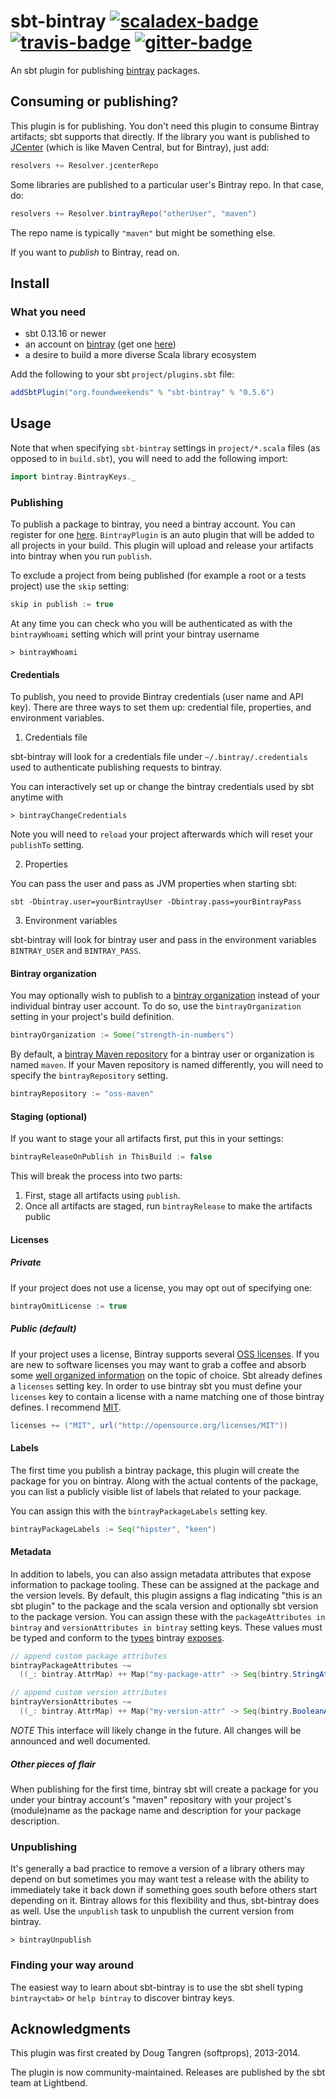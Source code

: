 # sbt-bintray [![scaladex-badge][]][scaladex] [![travis-badge][]][travis] [![gitter-badge][]][gitter]

[scaladex]:       https://index.scala-lang.org/sbt/sbt-bintray
[scaladex-badge]: https://index.scala-lang.org/sbt/sbt-bintray/latest.svg
[travis]:         https://travis-ci.org/sbt/sbt-bintray
[travis-badge]:   https://travis-ci.org/sbt/sbt-bintray.svg?branch=master
[gitter]:         https://gitter.im/sbt/sbt-bintray
[gitter-badge]:   https://badges.gitter.im/sbt/sbt-bintray.svg

An sbt plugin for publishing [bintray](https://bintray.com) packages.

## Consuming or publishing?

This plugin is for publishing.  You don't need this plugin to consume
Bintray artifacts; sbt supports that directly.  If the library you want
is published to [JCenter](https://bintray.com/bintray/jcenter) (which is
like Maven Central, but for Bintray), just add:

```scala
resolvers += Resolver.jcenterRepo
```

Some libraries are published to a particular user's Bintray repo.
In that case, do:

```scala
resolvers += Resolver.bintrayRepo("otherUser", "maven")
```

The repo name is typically `"maven"` but might be something else.

If you want to _publish_ to Bintray, read on.

## Install

### What you need

- sbt 0.13.16 or newer
- an account on [bintray](https://bintray.com) (get one [here](https://bintray.com/signup/index))
- a desire to build a more diverse Scala library ecosystem

Add the following to your sbt `project/plugins.sbt` file:

```scala
addSbtPlugin("org.foundweekends" % "sbt-bintray" % "0.5.6")
```

## Usage

Note that when specifying `sbt-bintray` settings in `project/*.scala` files (as opposed to in `build.sbt`), you will need to add the following import:

```scala
import bintray.BintrayKeys._
```

### Publishing

To publish a package to bintray, you need a bintray account. You can register for one [here](https://bintray.com/signup/index). 
`BintrayPlugin` is an auto plugin that will be added to all projects in your build.
This plugin will upload and release your artifacts into bintray when you run `publish`.

To exclude a project from being published (for example a root or a tests project) use the `skip` setting:

```scala
skip in publish := true
```

At any time you can check who you will be authenticated as with the `bintrayWhoami` setting which will print your bintray username

    > bintrayWhoami

#### Credentials

To publish, you need to provide Bintray credentials (user name and API key). There are three ways to set them up: credential file, properties, and environment variables.

1. Credentials file

sbt-bintray will look for a credentials file under `~/.bintray/.credentials` used to authenticate publishing requests to bintray.

You can interactively set up or change the bintray credentials used by sbt anytime with

    > bintrayChangeCredentials

Note you will need to `reload` your project afterwards which will reset your `publishTo` setting.

2.  Properties

You can pass the user and pass as JVM properties when starting sbt:

    sbt -Dbintray.user=yourBintrayUser -Dbintray.pass=yourBintrayPass
    
3. Environment variables

sbt-bintray will look for bintray user and pass in the environment variables `BINTRAY_USER` and  `BINTRAY_PASS`.

#### Bintray organization

You may optionally wish to publish to a [bintray organization](https://bintray.com/docs/usermanual/interacting/interacting_bintrayorganizations.html)
instead of your individual bintray user account. To do so, use the `bintrayOrganization` setting in your project's build definition.

```scala
bintrayOrganization := Some("strength-in-numbers")
```

By default, a [bintray Maven repository](https://bintray.com/docs/usermanual/uploads/uploads_yourrepositories.html) for a bintray user or
organization is named `maven`.  If your Maven repository is named differently, you will need to specify the `bintrayRepository` setting.

```scala
bintrayRepository := "oss-maven"
```

#### Staging (optional)

If you want to stage your all artifacts first, put this in your settings:

```scala
bintrayReleaseOnPublish in ThisBuild := false
```

This will break the process into two parts:

1. First, stage all artifacts using `publish`.
2. Once all artifacts are staged, run `bintrayRelease` to make the artifacts public

#### Licenses

##### Private

If your project does not use a license, you may opt out of specifying one:

```scala
bintrayOmitLicense := true
```

##### Public (default)

If your project uses a license, Bintray supports several [OSS licenses](https://bintray.com/docs/api/#_get_oss_licenses). If you are new to software licenses you may
want to grab a coffee and absorb some [well organized information](http://choosealicense.com/) on the topic of choice.
Sbt already defines a `licenses` setting key. In order to use bintray sbt you must define your `licenses` key to contain a license with a name matching
one of those bintray defines. I recommend [MIT](http://choosealicense.com/licenses/mit/).

```scala
licenses += ("MIT", url("http://opensource.org/licenses/MIT"))
```

#### Labels

The first time you publish a bintray package, this plugin will create the package for you on bintray. Along with the actual contents
of the package, you can list a publicly visible list of labels that related to your package.

You can assign this with the `bintrayPackageLabels` setting key.

```scala
bintrayPackageLabels := Seq("hipster", "keen")
```

#### Metadata

In addition to labels, you can also assign metadata attributes that expose information to package tooling. These can be assigned at the package and the version levels. By default, this plugin assigns a flag indicating "this is an sbt plugin" to the package and the scala version and optionally sbt version to the package version. You can assign these with the `packageAttributes in bintray` and `versionAttributes in bintray` setting keys. These values must be typed and conform to the [types](https://github.com/softprops/bintry#metadata) bintray [exposes](https://bintray.com/docs/api/#_attributes).

```scala
// append custom package attributes
bintrayPackageAttributes ~=
  ((_: bintray.AttrMap) ++ Map("my-package-attr" -> Seq(bintry.StringAttr("my-value"))))
```

```scala
// append custom version attributes
bintrayVersionAttributes ~=
  ((_: bintray.AttrMap) ++ Map("my-version-attr" -> Seq(bintry.BooleanAttr(true))))
```

_NOTE_ This interface will likely change in the future. All changes will be announced and well documented.

##### Other pieces of flair

When publishing for the first time, bintray sbt will create a package for you under your bintray account's "maven" repository
with your project's (module)name as the package name and description for your package description.

### Unpublishing

It's generally a bad practice to remove a version of a library others may depend on but sometimes you may want test a release with the ability to immediately take it back down if something goes south before others start depending on it. Bintray allows for this flexibility and thus, sbt-bintray does as well. Use the `unpublish` task to unpublish the current version from bintray.

    > bintrayUnpublish

### Finding your way around

The easiest way to learn about sbt-bintray is to use the sbt shell typing `bintray<tab>` or `help bintray` to discover bintray keys.

## Acknowledgments

This plugin was first created by Doug Tangren (softprops), 2013-2014.

The plugin is now community-maintained. Releases are published by the sbt team at Lightbend.
